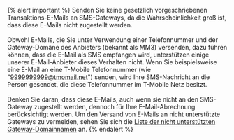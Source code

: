 {% alert important %}
Senden Sie keine gesetzlich vorgeschriebenen Transaktions-E-Mails an SMS-Gateways, da die Wahrscheinlichkeit groß ist, dass diese E-Mails nicht zugestellt werden.
<br><br>
Obwohl E-Mails, die Sie unter Verwendung einer Telefonnummer und der Gateway-Domäne des Anbieters (bekannt als MM3) versenden, dazu führen können, dass die E-Mail als SMS empfangen wird, unterstützen einige unserer E-Mail-Anbieter dieses Verhalten nicht. Wenn Sie beispielsweise eine E-Mail an eine T-Mobile Telefonnummer (wie "9999999999@tmomail.net") senden, wird Ihre SMS-Nachricht an die Person gesendet, die diese Telefonnummer im T-Mobile Netz besitzt.
<br><br>
Denken Sie daran, dass diese E-Mails, auch wenn sie nicht an den SMS-Gateway zugestellt werden, dennoch für Ihre E-Mail-Abrechnung berücksichtigt werden. Um den Versand von E-Mails an nicht unterstützte Gateways zu vermeiden, sehen Sie sich die [Liste der nicht unterstützten Gateway-Domainnamen](https://www.fcc.gov/consumer-governmental-affairs/about-bureau/consumer-policy-division/can-spam/domain-name-downloads) an.
{% endalert %}
